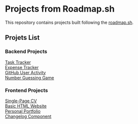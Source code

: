 # Projects from Roadmap.sh

This repository contains projects built following the [roadmap.sh](https://roadmap.sh/).

## Projets List

### Backend Projects
[Task Tracker](https://roadmap.sh/projects/task-tracker) \
[Expense Tracker](https://roadmap.sh/projects/expense-tracker) \
[GitHub User Activity](https://roadmap.sh/projects/github-user-activity) \
[Number Guessing Game](https://roadmap.sh/projects/number-guessing-game)

### Frontend Projects
[Single-Page CV](https://roadmap.sh/projects/single-page-cv) \
[Basic HTML Website](https://roadmap.sh/projects/basic-html-website) \
[Personal Portfolio](https://roadmap.sh/projects/portfolio-website) \
[Changelog Component](https://roadmap.sh/projects/changelog-component)

